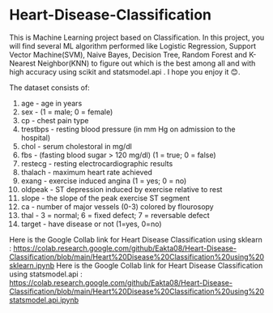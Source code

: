 # Heart-Disease-Classification
This is Machine Learning project based on Classification. In this project, you will find several ML algorithm performed like Logistic Regression, Support Vector Machine(SVM), Naive Bayes, Decision Tree, Random Forest and K-Nearest Neighbor(KNN) to figure out which is the best among all and with high accuracy using scikit and statsmodel.api . I hope you enjoy it 😊.

The dataset consists of:
1. age - age in years
2. sex - (1 = male; 0 = female)
3. cp - chest pain type
4. trestbps - resting blood pressure (in mm Hg on admission to the hospital)
5. chol - serum cholestoral in mg/dl
6. fbs - (fasting blood sugar > 120 mg/dl) (1 = true; 0 = false)
7. restecg - resting electrocardiographic results
8. thalach - maximum heart rate achieved
9. exang - exercise induced angina (1 = yes; 0 = no)
10. oldpeak - ST depression induced by exercise relative to rest
11. slope - the slope of the peak exercise ST segment
12. ca - number of major vessels (0-3) colored by flourosopy
13. thal - 3 = normal; 6 = fixed defect; 7 = reversable defect
14. target - have disease or not (1=yes, 0=no)

Here is the Google Collab link for Heart Disease Classification using sklearn : https://colab.research.google.com/github/Eakta08/Heart-Disease-Classification/blob/main/Heart%20Disease%20Classification%20using%20sklearn.ipynb
Here is the Google Collab link for Heart Disease Classification using statsmodel.api : https://colab.research.google.com/github/Eakta08/Heart-Disease-Classification/blob/main/Heart%20Disease%20Classification%20using%20statsmodel.api.ipynb
